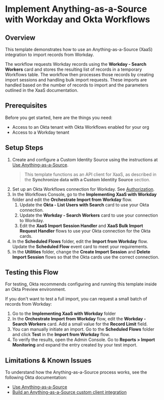 # Implement Anything-as-a-Source with Workday and Okta Workflows

## Overview

This template demonstrates how to use an Anything-as-a-Source (XaaS) integration to import records from Workday.

The workflow requests Workday records using the **Workday - Search Workers** card and stores the resulting list of records in a temporary Workflows table. The workflow then processes those records by creating import sessions and handling bulk import requests. These imports are handled based on the number of records to import and the parameters outlined in the XaaS documentation.

## Prerequisites

Before you get started, here are the things you need:

-   Access to an Okta tenant with Okta Workflows enabled for your org
-   Access to a Workday tenant

## Setup Steps

1. Create and configure a Custom Identity Source using the instructions at [Use Anything-as-a-Source](https://help.okta.com/okta_help.htm?type=oie&id=ext-use-xaas).
    > This template functions as an API client for XaaS, as described in the **Synchronize data with a Custom Identity Source** section.
1. Set up an Okta Workflows connection for Workday. See [Authorization](https://help.okta.com/okta_help.htm?type=wf&id=ext-workday-misc-authorization).
1. In the Workflows Console, go to the **Implementing XaaS with Workday** folder and edit the **Orchestrate Import from Workday** flow. 
    1. Update the **Okta - List Users with Search** card to use your Okta connection. 
    1. Update the **Workday - Search Workers** card to use your connection to Workday.
    1. Edit the **XaaS Import Session Handler** and **XaaS Bulk Import Request Handler** flows to use your Okta connection for the Okta cards.
1. In the **Scheduled Flows** folder, edit the **Import from Workday** flow. Update the **Scheduled Flow** event card to meet your requirements.
1. In the **Utilities** folder, change the **Create Import Session** and **Delete Import Session** flows so that the Okta cards use the correct connection.

## Testing this Flow

For testing, Okta recommends configuring and running this template inside an Okta Preview environment. 

If you don't want to test a full import, you can request a small batch of records from Workday:
1. Go to the **Implementing XaaS with Workday** folder
1. In the **Orchestrate Import from Workday** flow, edit the **Workday - Search Workers** card. Add a small value for the **Record Limit** field. 
1. You can manually initiate an import. Go to the **Scheduled Flows** folder and click **Test** in the **Import from Workday** flow. 
1. To verify the results, open the Admin Console. Go to **Reports > Import Monitoring** and expand the entry created by your test import.

## Limitations & Known Issues

To understand how the Anything-as-a-Source process works, see the following Okta documentation: 
- [Use Anything-as-a-Source](https://help.okta.com/okta_help.htm?type=oie&id=ext-anything-as-a-source)
- [Build an Anything-as-a-Source custom client integration](https://developer.okta.com/docs/guides/anything-as-a-source/)
